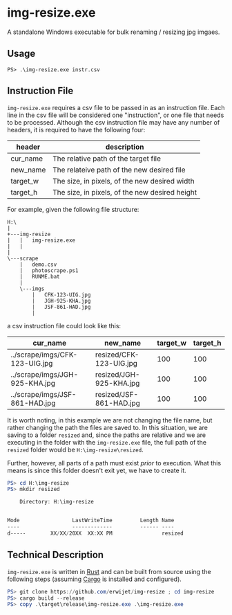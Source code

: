 # img-resize.exe
A standalone Windows executable for bulk renaming / resizing jpg imgaes.

## Usage
`PS> .\img-resize.exe instr.csv`

## Instruction File
`img-resize.exe` requires a csv file to be passed in as an instruction file. Each line in the csv file will be considered one "instruction", or one file that needs to be processed. Although the csv instruction file may have any number of headers, it is required to have the following four:

|header|description|
|---|---|
|cur_name|The relative path of the target file|
|new_name|The relateive path of the new desired file|
|target_w|The size, in pixels, of the new desired width|
|target_h|The size, in pixels, of the new desired height|

For example, given the following file structure:

```text
H:\
|
+---img-resize
|   |   img-resize.exe
|	|
|                               
\---scrape
    |   demo.csv
    |   photoscrape.ps1
    |   RUNME.bat
    |   
    \---imgs
		|	CFK-123-UIG.jpg
		|	JGH-925-KHA.jpg
		|	JSF-861-HAD.jpg
		|
```

a csv instruction file could look like this:

|cur_name|new_name|target_w|target_h|
|---|---|---|---|
|../scrape/imgs/CFK-123-UIG.jpg|resized/CFK-123-UIG.jpg|100|100|
|../scrape/imgs/JGH-925-KHA.jpg|resized/JGH-925-KHA.jpg|100|100|
|../scrape/imgs/JSF-861-HAD.jpg|resized/JSF-861-HAD.jpg|100|100|

It is worth noting, in this example we are not changing the file name, but rather changing the path the files are saved to. In this situation, we are saving to a folder `resized` and, since the paths are relative and we are executing in the folder with the `img-resize.exe` file, the full path of the `resized` folder would be `H:\img-resize\resized`.

Further, however, all parts of a path must exist _prior_ to execution. What this means is since this folder doesn't exit yet, we have to create it.

```powershell
PS> cd H:\img-resize
PS> mkdir resized

    Directory: H:\img-resize


Mode                 LastWriteTime         Length Name
----                 -------------         ------ ----
d-----        XX/XX/20XX  XX:XX PM                resized
```

## Technical Description

`img-resize.exe` is written in [Rust](https://www.rust-lang.org/) and can be built from source using the following steps (assuming [Cargo](https://doc.rust-lang.org/cargo/getting-started/installation.html) is installed and configured).

```powershell
PS> git clone https://github.com/erwijet/img-resize ; cd img-resize
PS> cargo build --release
PS> copy .\target\release\img-resize.exe .\img-resize.exe
```
